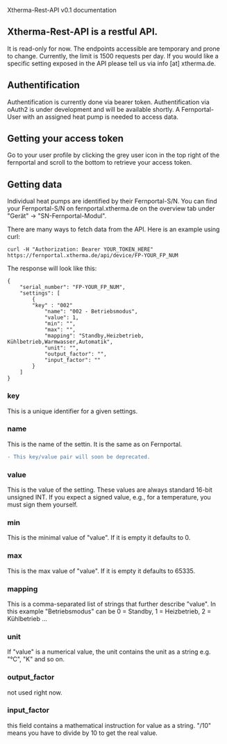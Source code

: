 Xtherma-Rest-API v0.1 documentation


## Xtherma-Rest-API is a restful API. 
It is read-only for now.
The endpoints accessible are temporary and prone to change. Currently, the limit is 1500 requests per day.
If you would like a specific setting exposed in the API please tell us via info [at] xtherma.de.


## Authentification
Authentification is currently done via bearer token. 
Authentification via oAuth2 is under development and will be available shortly.
A Fernportal-User with an assigned heat pump is needed to access data. 

## Getting your access token
Go to your user profile by clicking the grey user icon in the top right of the fernportal and scroll to the bottom to retrieve your access token. 

## Getting data
Individual heat pumps are identified by their Fernportal-S/N. 
You can find your Fernportal-S/N on fernportal.xtherma.de
on the overview tab under "Gerät" -> "SN-Fernportal-Modul".

There are many ways to fetch data from the API. Here is an example using curl:
```
curl -H "Authorization: Bearer YOUR_TOKEN_HERE" https://fernportal.xtherma.de/api/device/FP-YOUR_FP_NUM
```
The response will look like this:

```
{
    "serial_number": "FP-YOUR_FP_NUM",
    "settings": [
		{
	    "key" : "002"	
            "name": "002 - Betriebsmodus",
            "value": 1,
            "min": "",
            "max": "",
            "mapping": "Standby,Heizbetrieb, Kühlbetrieb,Warmwasser,Automatik",
            "unit": "",
            "output_factor": "",
            "input_factor": ""
        }
    ]
}
```
### key
This is a unique identifier for a given settings. 

### name
This is the name of the settin. It is the same as on Fernportal.

```diff
- This key/value pair will soon be deprecated.
```
### value
This is the value of the setting. These values are always standard 16-bit unsigned INT. 
If you expect a signed value, e.g., for a temperature, you must sign them yourself.

### min
This is the minimal value of "value". If it is empty it defaults to 0.

### max 
This is the max value of "value". If it is empty it defaults to 65335.

### mapping
This is a comma-separated list of strings that further describe "value".
In this example "Betriebsmodus" can be 0 = Standby, 1 = Heizbetrieb, 2 = Kühlbetrieb ...

### unit
If "value" is a numerical value, the unit contains the unit as a string e.g. "°C", "K" and so on. 

### output_factor
not used right now.

### input_factor
this field contains a mathematical instruction for value as a string. "/10" means you have to divide by 10 to get the real value. 




